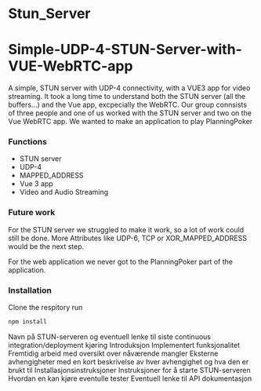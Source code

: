 # Stun_Server
Simple-UDP-4-STUN-Server-with-VUE-WebRTC-app
=================

A simple, STUN server with UDP-4 connectivity, with a VUE3 app for video streaming.
It took a long time to understand both the STUN server (all the buffers...) and the Vue app,
excpecially the WebRTC.
Our group connsists of three people and one of us worked with the STUN server and two on the Vue WebRTC app.
We wanted to make an application to play PlanningPoker


### Functions

 * STUN server
 * UDP-4
 * MAPPED_ADDRESS
 * Vue 3 app
 * Video and Audio Streaming

### Future work

For the STUN server we struggled to make it work, so a lot of work could still be done.
More Attributes like UDP-6, TCP or XOR_MAPPED_ADDRESS would be the next step.

For the web application we never got to the PlanningPoker part of the application.

### Installation

Clone the respitory
run
 
```sh
npm install
```

Navn på STUN-serveren og eventuell lenke til siste continuous integration/deployment kjøring
Introduksjon
Implementert funksjonalitet
Fremtidig arbeid med oversikt over nåværende mangler
Eksterne avhengigheter med en kort beskrivelse av hver avhengighet og hva den er brukt til
Installasjonsinstruksjoner
Instruksjoner for å starte STUN-serveren
Hvordan en kan kjøre eventulle tester
Eventuell lenke til API dokumentasjon